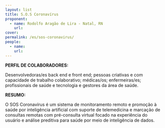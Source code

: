```yaml
---
layout: list
title: S.O.S Coronavírus
proponent:
  - name: Rodolfo Aragão de Lira - Natal, RN 
    url: 
cover:
permalink: /es/sos-coronavirus/
people:
  - name: 
    url: 
---
```


**PERFIL DE COLABORADORES:**
  
Desenvolvedoras/es back end e front end; pessoas criativas e com capacidade de trabalho colaborativo; médicas/os; enfermeiras/es; profissionais de saúde e tecnologia e gestores da área de saúde. 

**RESUMO:**
  
O SOS Coronavírus é um sistema de monitoramento remoto e promoção à saúde por inteligência artificial com suporte de telemedicina e marcação de consultas remotas com pré-consulta virtual focado na experiência do usuário e análise preditiva para saúde por meio de inteligência de dados.
